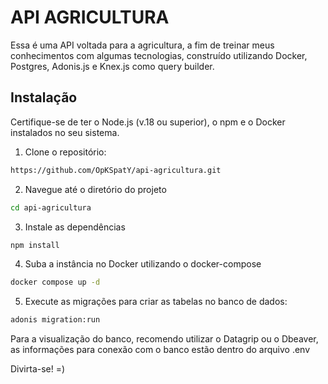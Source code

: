 # API AGRICULTURA

Essa é uma API voltada para a agricultura, a fim de treinar meus conhecimentos com algumas tecnologias, construído utilizando Docker, Postgres, Adonis.js e Knex.js como query builder.

## Instalação

Certifique-se de ter o Node.js (v.18 ou superior), o npm e o Docker instalados no seu sistema.

1. Clone o repositório:
```bash
https://github.com/OpKSpatY/api-agricultura.git
```

2. Navegue até o diretório do projeto
```bash
cd api-agricultura
```
3. Instale as dependências
```bash
npm install
```

4. Suba a instância no Docker utilizando o docker-compose
```bash
docker compose up -d
```

5. Execute as migrações para criar as tabelas no banco de dados:
```bash
adonis migration:run
```

Para a visualização do banco, recomendo utilizar o Datagrip ou o Dbeaver, as informações para conexão com o banco estão dentro do arquivo .env

Divirta-se! =)

